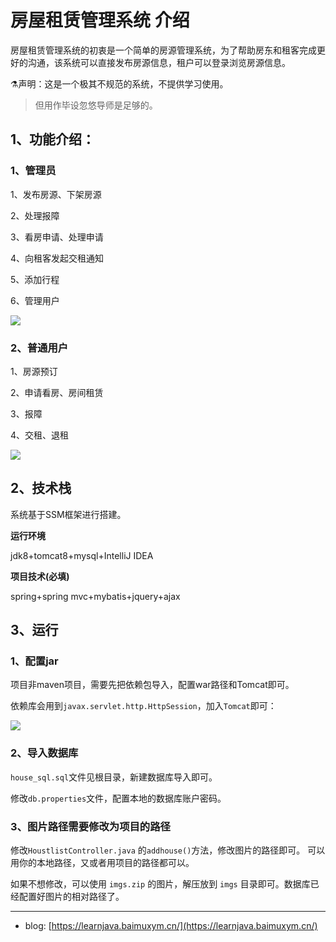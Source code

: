 # 房屋租赁管理系统 介绍

房屋租赁管理系统的初衷是一个简单的房源管理系统，为了帮助房东和租客完成更好的沟通，该系统可以直接发布房源信息，租户可以登录浏览房源信息。



:alembic:声明：这是一个极其不规范的系统，不提供学习使用。

> 但用作毕设忽悠导师是足够的。



## 1、功能介绍：

### 1、管理员

1、发布房源、下架房源

2、处理报障

3、看房申请、处理申请

4、向租客发起交租通知

5、添加行程

6、管理用户

![](https://blog-1253198264.cos.ap-guangzhou.myqcloud.com/image-20210130154616253.png)

### 2、普通用户

1、房源预订

2、申请看房、房间租赁

3、报障

4、交租、退租

![](https://blog-1253198264.cos.ap-guangzhou.myqcloud.com/image-20210130154415807.png)

## 2、技术栈

系统基于SSM框架进行搭建。

**运行环境**

jdk8+tomcat8+mysql+IntelliJ IDEA

**项目技术(必填)**

spring+spring mvc+mybatis+jquery+ajax

## 3、运行

### 1、配置jar

项目非maven项目，需要先把依赖包导入，配置war路径和Tomcat即可。

依赖库会用到`javax.servlet.http.HttpSession`，加入`Tomcat`即可：

![](https://blog-1253198264.cos.ap-guangzhou.myqcloud.com/image-20210130160229425.png)

### 2、导入数据库

`house_sql.sql`文件见根目录，新建数据库导入即可。

修改`db.properties`文件，配置本地的数据库账户密码。

###  3、图片路径需要修改为项目的路径

修改`HoustlistController.java` 的`addhouse()`方法，修改图片的路径即可。
可以用你的本地路径，又或者用项目的路径都可以。



如果不想修改，可以使用 `imgs.zip` 的图片，解压放到 `imgs` 目录即可。数据库已经配置好图片的相对路径了。



---

- blog: [https://learnjava.baimuxym.cn/](https://learnjava.baimuxym.cn/)
